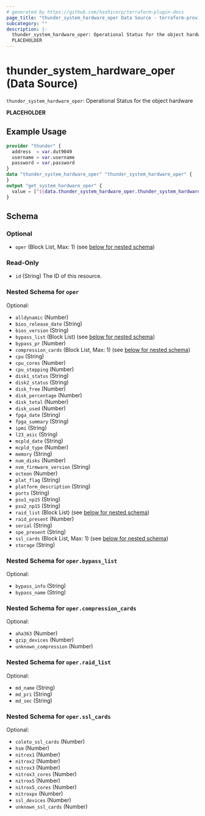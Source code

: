 ```yaml
---
# generated by https://github.com/hashicorp/terraform-plugin-docs
page_title: "thunder_system_hardware_oper Data Source - terraform-provider-thunder"
subcategory: ""
description: |-
  thunder_system_hardware_oper: Operational Status for the object hardware
  PLACEHOLDER
---
```


# thunder_system_hardware_oper (Data Source)

`thunder_system_hardware_oper`: Operational Status for the object hardware

__PLACEHOLDER__

## Example Usage

```terraform
provider "thunder" {
  address  = var.dut9049
  username = var.username
  password = var.password
}
data "thunder_system_hardware_oper" "thunder_system_hardware_oper" {
}
output "get_system_hardware_oper" {
  value = ["${data.thunder_system_hardware_oper.thunder_system_hardware_oper}"]
}
```

<!-- schema generated by tfplugindocs -->
## Schema

### Optional

- `oper` (Block List, Max: 1) (see [below for nested schema](#nestedblock--oper))

### Read-Only

- `id` (String) The ID of this resource.

<a id="nestedblock--oper"></a>
### Nested Schema for `oper`

Optional:

- `alldynamic` (Number)
- `bios_release_date` (String)
- `bios_version` (String)
- `bypass_list` (Block List) (see [below for nested schema](#nestedblock--oper--bypass_list))
- `bypass_pr` (Number)
- `compression_cards` (Block List, Max: 1) (see [below for nested schema](#nestedblock--oper--compression_cards))
- `cpu` (String)
- `cpu_cores` (Number)
- `cpu_stepping` (Number)
- `disk1_status` (String)
- `disk2_status` (String)
- `disk_free` (Number)
- `disk_percentage` (Number)
- `disk_total` (Number)
- `disk_used` (Number)
- `fpga_date` (String)
- `fpga_summary` (String)
- `ipmi` (String)
- `l23_asic` (String)
- `mcpld_date` (String)
- `mcpld_type` (Number)
- `memory` (String)
- `num_disks` (Number)
- `nvm_firmware_version` (String)
- `octeon` (Number)
- `plat_flag` (String)
- `platform_description` (String)
- `ports` (String)
- `psu1_np15` (String)
- `psu2_np15` (String)
- `raid_list` (Block List) (see [below for nested schema](#nestedblock--oper--raid_list))
- `raid_present` (Number)
- `serial` (String)
- `spe_present` (String)
- `ssl_cards` (Block List, Max: 1) (see [below for nested schema](#nestedblock--oper--ssl_cards))
- `storage` (String)

<a id="nestedblock--oper--bypass_list"></a>
### Nested Schema for `oper.bypass_list`

Optional:

- `bypass_info` (String)
- `bypass_name` (String)


<a id="nestedblock--oper--compression_cards"></a>
### Nested Schema for `oper.compression_cards`

Optional:

- `aha363` (Number)
- `gzip_devices` (Number)
- `unknown_compression` (Number)


<a id="nestedblock--oper--raid_list"></a>
### Nested Schema for `oper.raid_list`

Optional:

- `md_name` (String)
- `md_pri` (String)
- `md_sec` (String)


<a id="nestedblock--oper--ssl_cards"></a>
### Nested Schema for `oper.ssl_cards`

Optional:

- `coleto_ssl_cards` (Number)
- `hsm` (Number)
- `nitrox1` (Number)
- `nitrox2` (Number)
- `nitrox3` (Number)
- `nitrox3_cores` (Number)
- `nitrox5` (Number)
- `nitrox5_cores` (Number)
- `nitroxpx` (Number)
- `ssl_devices` (Number)
- `unknown_ssl_cards` (Number)


